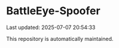 # BattleEye-Spoofer

Last updated: 2025-07-07 20:54:33

This repository is automatically maintained.
